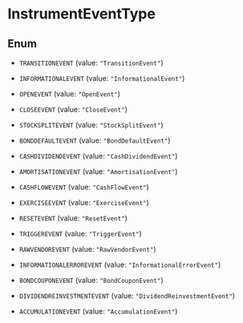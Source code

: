 

# InstrumentEventType

## Enum


* `TRANSITIONEVENT` (value: `"TransitionEvent"`)

* `INFORMATIONALEVENT` (value: `"InformationalEvent"`)

* `OPENEVENT` (value: `"OpenEvent"`)

* `CLOSEEVENT` (value: `"CloseEvent"`)

* `STOCKSPLITEVENT` (value: `"StockSplitEvent"`)

* `BONDDEFAULTEVENT` (value: `"BondDefaultEvent"`)

* `CASHDIVIDENDEVENT` (value: `"CashDividendEvent"`)

* `AMORTISATIONEVENT` (value: `"AmortisationEvent"`)

* `CASHFLOWEVENT` (value: `"CashFlowEvent"`)

* `EXERCISEEVENT` (value: `"ExerciseEvent"`)

* `RESETEVENT` (value: `"ResetEvent"`)

* `TRIGGEREVENT` (value: `"TriggerEvent"`)

* `RAWVENDOREVENT` (value: `"RawVendorEvent"`)

* `INFORMATIONALERROREVENT` (value: `"InformationalErrorEvent"`)

* `BONDCOUPONEVENT` (value: `"BondCouponEvent"`)

* `DIVIDENDREINVESTMENTEVENT` (value: `"DividendReinvestmentEvent"`)

* `ACCUMULATIONEVENT` (value: `"AccumulationEvent"`)



